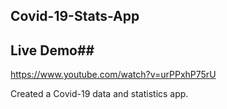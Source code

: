 ## Covid-19-Stats-App ##

## Live Demo##
https://www.youtube.com/watch?v=urPPxhP75rU

Created a Covid-19 data and statistics app.
